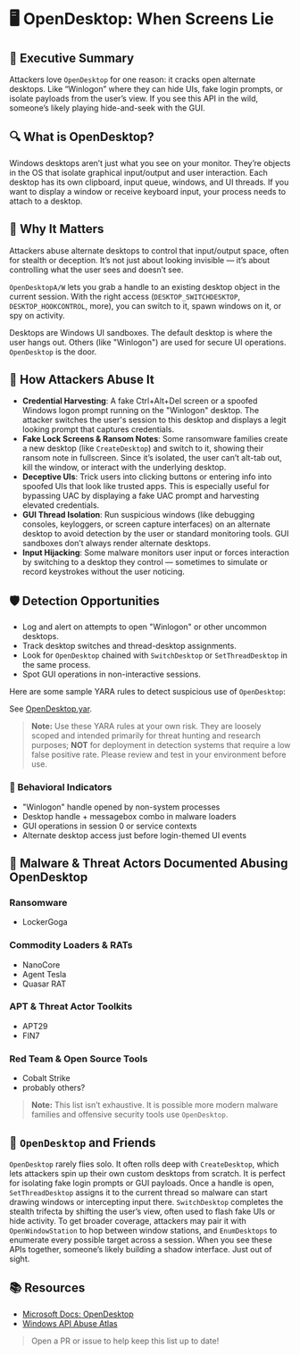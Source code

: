 # 🖥️ OpenDesktop: When Screens Lie

## 🚀 Executive Summary
Attackers love `OpenDesktop` for one reason: it cracks open alternate desktops. Like “Winlogon” where they can hide UIs, fake login prompts, or isolate payloads from the user’s view. If you see this API in the wild, someone’s likely playing hide-and-seek with the GUI.

## 🔍 What is OpenDesktop?
Windows desktops aren’t just what you see on your monitor. They’re objects in the OS that isolate graphical input/output and user interaction. Each desktop has its own clipboard, input queue, windows, and UI threads. If you want to display a window or receive keyboard input, your process needs to attach to a desktop.

## 🚩 Why It Matters
Attackers abuse alternate desktops to control that input/output space, often for stealth or deception. It’s not just about looking invisible — it’s about controlling what the user sees and doesn’t see.

`OpenDesktopA/W` lets you grab a handle to an existing desktop object in the current session. With the right access (`DESKTOP_SWITCHDESKTOP`, `DESKTOP_HOOKCONTROL`, more), you can switch to it, spawn windows on it, or spy on activity.

Desktops are Windows UI sandboxes. The default desktop is where the user hangs out. Others (like "Winlogon") are used for secure UI operations. `OpenDesktop` is the door.

## 🧬 How Attackers Abuse It
 - **Credential Harvesting**: A fake Ctrl+Alt+Del screen or a spoofed Windows logon prompt running on the "Winlogon" desktop. The attacker switches the user's session to this desktop and displays a legit looking prompt that captures credentials.
 - **Fake Lock Screens & Ransom Notes**: Some ransomware families create a new desktop (like `CreateDesktop`) and switch to it, showing their ransom note in fullscreen. Since it’s isolated, the user can’t alt-tab out, kill the window, or interact with the underlying desktop.
 - **Deceptive UIs**: Trick users into clicking buttons or entering info into spoofed UIs that look like trusted apps. This is especially useful for bypassing UAC by displaying a fake UAC prompt and harvesting elevated credentials.
 - **GUI Thread Isolation**: Run suspicious windows (like debugging consoles, keyloggers, or screen capture interfaces) on an alternate desktop to avoid detection by the user or standard monitoring tools. GUI sandboxes don’t always render alternate desktops.
 - **Input Hijacking**: Some malware monitors user input or forces interaction by switching to a desktop they control — sometimes to simulate or record keystrokes without the user noticing.

## 🛡️ Detection Opportunities
 - Log and alert on attempts to open "Winlogon" or other uncommon desktops.
 - Track desktop switches and thread-desktop assignments.
 - Look for `OpenDesktop` chained with `SwitchDesktop` or `SetThreadDesktop` in the same process.
 - Spot GUI operations in non-interactive sessions.

Here are some sample YARA rules to detect suspicious use of `OpenDesktop`:

See [OpenDesktop.yar](./OpenDesktop.yar).

> **Note:** Use these YARA rules at your own risk. They are loosely scoped and intended primarily for threat hunting and research purposes; **NOT** for deployment in detection systems that require a low false positive rate. Please review and test in your environment before use.

### 🐾 Behavioral Indicators
 - "Winlogon" handle opened by non-system processes
 - Desktop handle + messagebox combo in malware loaders
 - GUI operations in session 0 or service contexts
 - Alternate desktop access just before login-themed UI events

## 🦠 Malware & Threat Actors Documented Abusing OpenDesktop

### **Ransomware**
 - LockerGoga

### **Commodity Loaders & RATs**
 - NanoCore
 - Agent Tesla
 - Quasar RAT

### **APT & Threat Actor Toolkits**
 - APT29
 - FIN7

### **Red Team & Open Source Tools**
 - Cobalt Strike
 - probably others?


> **Note:** This list isn’t exhaustive. It is possible more modern malware families and offensive security tools use `OpenDesktop`.

## 🧵 `OpenDesktop` and Friends
`OpenDesktop` rarely flies solo. It often rolls deep with `CreateDesktop`, which lets attackers spin up their own custom desktops from scratch. It is perfect for isolating fake login prompts or GUI payloads. Once a handle is open, `SetThreadDesktop` assigns it to the current thread so malware can start drawing windows or intercepting input there. `SwitchDesktop` completes the stealth trifecta by shifting the user’s view, often used to flash fake UIs or hide activity. To get broader coverage, attackers may pair it with `OpenWindowStation` to hop between window stations, and `EnumDesktops` to enumerate every possible target across a session. When you see these APIs together, someone’s likely building a shadow interface. Just out of sight.

## 📚 Resources
- [Microsoft Docs: OpenDesktop](https://learn.microsoft.com/en-us/windows/win32/api/winuser/nf-winuser-opendesktopa)
- [Windows API Abuse Atlas](https://github.com/danafaye/WindowsAPIAbuseAtlas)

> Open a PR or issue to help keep this list up to date!